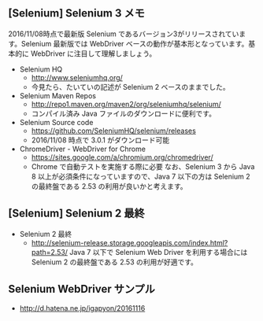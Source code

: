 ## [Selenium] Selenium 3 メモ

2016/11/08時点で最新版 Selenium であるバージョン3がリリースされています。Selenium 最新版では WebDriver ベースの動作が基本形となっています。基本的に WebDriver に注目して理解しましょう。
* Selenium HQ
  * http://www.seleniumhq.org/
  * 今見たら、たいていの記述が Selenium 2 ベースのままでした。
* Selenium Maven Repos
  * http://repo1.maven.org/maven2/org/seleniumhq/selenium/
  * コンパイル済み Java ファイルのダウンロードに便利です。
* Selenium Source code
  * https://github.com/SeleniumHQ/selenium/releases
  * 2016/11/08 時点で 3.0.1 がダウンロード可能
* ChromeDriver - WebDriver for Chrome
  * https://sites.google.com/a/chromium.org/chromedriver/
  * Chrome で自動テストを実施する際に必要
なお、Selenium 3 から Java 8 以上が必須条件になっていますので、Java 7 以下の方は Selenium 2 の最終盤である 2.53 の利用が良いかと考えます。


## [Selenium] Selenium 2 最終

* Selenium 2 最終
  * http://selenium-release.storage.googleapis.com/index.html?path=2.53/
Java 7 以下で Selenium Web Driver を利用する場合には Selenium 2 の最終盤である 2.53 の利用が好適です。


## Selenium WebDriver サンプル

* http://d.hatena.ne.jp/igapyon/20161116
